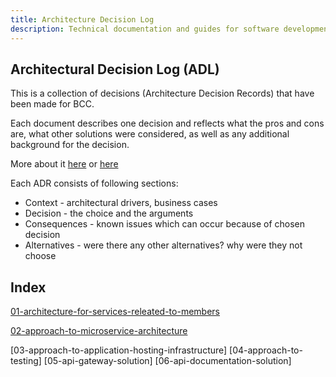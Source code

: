 ```yaml
---
title: Architecture Decision Log
description: Technical documentation and guides for software development in BCC
---
```


## Architectural Decision Log \(ADL\)

This is a collection of decisions (Architecture Decision Records) that have been made for BCC. 

Each document describes one decision and reflects what the pros and cons are, what other solutions were considered, as well as any additional background for the decision.

More about it [here](https://cognitect.com/blog/2011/11/15/documenting-architecture-decisions) or [here](https://github.com/joelparkerhenderson/architecture-decision-record)

Each ADR consists of following sections:
- Context - architectural drivers, business cases
- Decision - the choice and the arguments
- Consequences - known issues which can occur because of chosen decision
- Alternatives - were there any other alternatives? why were they not choose

## Index

[01-architecture-for-services-releated-to-members](01-architecture-for-services-releated-to-members)  

[02-approach-to-microservice-architecture](02-approach-to-microservice-architecture)  

[03-approach-to-application-hosting-infrastructure]
[04-approach-to-testing]
[05-api-gateway-solution]
[06-api-documentation-solution]
